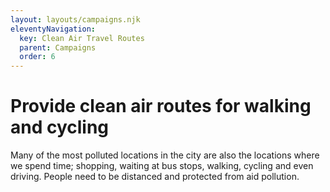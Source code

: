 ```yaml
---
layout: layouts/campaigns.njk
eleventyNavigation:
  key: Clean Air Travel Routes
  parent: Campaigns
  order: 6
---
```


# Provide clean air routes for walking and cycling

Many of the most polluted locations in the city are also the locations where we spend time; shopping, waiting at bus stops, walking, cycling and even driving.  People need to be distanced and protected from aid pollution.




